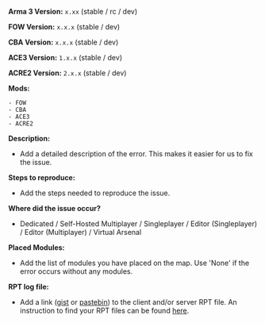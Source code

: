 **Arma 3 Version:** `x.xx` (stable / rc / dev)

**FOW Version:** `x.x.x` (stable / dev)

**CBA Version:** `x.x.x` (stable / dev)

**ACE3 Version:** `1.x.x` (stable / dev)

**ACRE2 Version:** `2.x.x` (stable / dev)

**Mods:**
```
- FOW
- CBA
- ACE3
- ACRE2
```

**Description:**
- Add a detailed description of the error. This makes it easier for us to fix the issue.

**Steps to reproduce:**
- Add the steps needed to reproduce the issue.

**Where did the issue occur?**
- Dedicated / Self-Hosted Multiplayer / Singleplayer / Editor (Singleplayer) / Editor (Multiplayer) / Virtual Arsenal

**Placed Modules:**
- Add the list of modules you have placed on the map. Use 'None' if the error occurs without any modules.

**RPT log file:**
- Add a link ([gist](https://gist.github.com) or [pastebin](http://pastebin.com)) to the client and/or server RPT file. An instruction to find your RPT files can be found [here](https://community.bistudio.com/wiki/Crash_Files#Arma_3).
